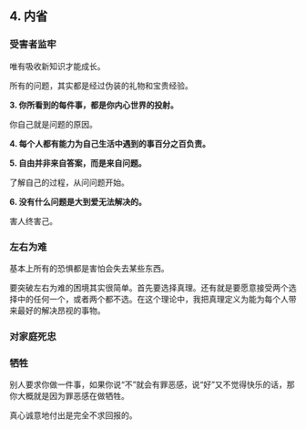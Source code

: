 ## 4. 内省

### 受害者监牢

唯有吸收新知识才能成长。

所有的问题，其实都是经过伪装的礼物和宝贵经验。

**3. 你所看到的每件事，都是你内心世界的投射。**

你自己就是问题的原因。



**4. 每个人都有能力为自己生活中遇到的事百分之百负责。**



**5. 自由并非来自答案，而是来自问题。**

了解自己的过程，从问问题开始。

**6. 没有什么问题是大到爱无法解决的。**

害人终害己。

### 左右为难

基本上所有的恐惧都是害怕会失去某些东西。

要突破左右为难的困境其实很简单。首先要选择真理。还有就是要愿意接受两个选择中的任何一个，或者两个都不选。在这个理论中，我把真理定义为能为每个人带来最好的解决昂视的事物。

### 对家庭死忠

### 牺牲

别人要求你做一件事，如果你说“不”就会有罪恶感，说“好”又不觉得快乐的话，那你大概就是因为罪恶感在做牺牲。

真心诚意地付出是完全不求回报的。